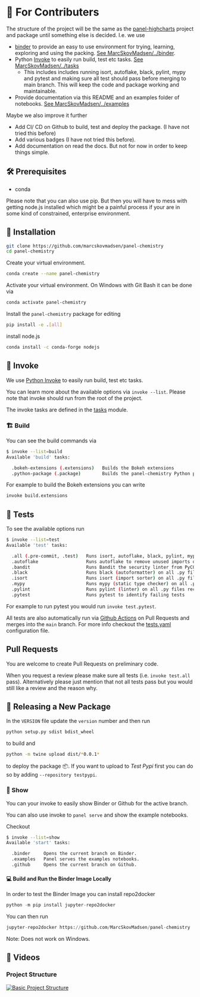 # 🎁 For Contributers

The structure of the project will be the same as the [panel-highcharts](https://github.com/marcskovmadsen/panel-highcharts) project and package until something else is decided. I.e. we use

- [binder](https://mybinder.org/) to provide an easy to use environment for trying, learning, exploring and using the packing. [See MarcSkovMadsen/../binder](https://github.com/MarcSkovMadsen/panel-chemistry/tree/main/binder).
- Python [Invoke](http://www.pyinvoke.org/) to easily run build, test etc tasks. [See MarcSkovMadsen/../tasks](https://github.com/MarcSkovMadsen/panel-chemistry/tree/main/tasks)
  - This includes includes running isort, autoflake, black, pylint, mypy and pytest and making sure all test should pass before merging to main branch. This will keep the code and package working and maintainable.
- Provide documentation via this README and an examples folder of notebooks. [See MarcSkovMadsen/../examples](https://github.com/MarcSkovMadsen/panel-chemistry/tree/main/examples)

Maybe we also improve it further

- Add CI/ CD on Github to build, test and deploy the package. (I have not tried this before)
- Add various badges (I have not tried this before).
- Add documentation on read the docs. But not for now in order to keep things simple.

## 🛠️ Prerequisites

- conda

Please note that you can also use pip. But then you will have to mess with getting node.js installed which might be a painful process
if your are in some kind of constrained, enterprise environment.

## 🏃 Installation

```bash
git clone https://github.com/marcskovmadsen/panel-chemistry
cd panel-chemistry
```

Create your virtual environment.

```bash
conda create --name panel-chemistry
```

Activate your virtual environment. On Windows with Git Bash it can be done via

```bash
conda activate panel-chemistry
```

Install the `panel-chemistry` package for editing

```bash
pip install -e .[all]
```

install node.js

```bash
conda install -c conda-forge nodejs
```

## 📝 Invoke

We use [Python Invoke](http://www.pyinvoke.org/) to easily run build, test etc tasks.

You can learn more about the available options via `invoke --list`. Please note that invoke should run from the root of the project.

The invoke tasks are defined in the [tasks](./tasks/__init__.py) module.

### 🏗️ Build

You can see the build commands via

```bash
$ invoke --list=build
Available 'build' tasks:

  .bokeh-extensions (.extensions)   Builds the Bokeh extensions
  .python-package (.package)        Builds the panel-chemistry Python package
```

For example to build the Bokeh extensions you can write

```bash
invoke build.extensions
```

## 🧪 Tests

To see the available options run

```bash
$ invoke --list=test
Available 'test' tasks:

  .all (.pre-commit, .test)   Runs isort, autoflake, black, pylint, mypy and pytest
  .autoflake                  Runs autoflake to remove unused imports on all .py files recursively
  .bandit                     Runs Bandit the security linter from PyCQA.
  .black                      Runs black (autoformatter) on all .py files recursively
  .isort                      Runs isort (import sorter) on all .py files recursively
  .mypy                       Runs mypy (static type checker) on all .py files recursively
  .pylint                     Runs pylint (linter) on all .py files recursively to identify coding errors
  .pytest                     Runs pytest to identify failing tests
```

For example to run pytest you would run `invoke test.pytest`.

All tests are also automatically run via [Github Actions](https://docs.github.com/en/actions) on Pull Requests and merges into the `main` branch. For more info checkout the [tests.yaml](.github/workflows/tests.yaml) configuration file.

## Pull Requests

You are welcome to create Pull Requests on preliminary code.

When you request a review please make sure all tests (i.e. `invoke test.all` pass). Alternatively please just mention that not all tests pass but you would still like a review and the reason why.

## 🚢 Releasing a New Package

In the `VERSION` file update the `version` number and then run

```bash
python setup.py sdist bdist_wheel
```

to build and

```bash
python -m twine upload dist/*0.0.1*
```

to deploy the package 📦. If you want to upload to *Test Pypi* first you can do so by adding `--repository testpypi`.

### 📒 Show

You can your invoke to easily show Binder or Github for the active branch.

You can also use invoke to `panel serve` and show the example notebooks.

Checkout

```bash
$ invoke --list=show
Available 'start' tasks:

  .binder     Opens the current branch on Binder.
  .examples   Panel serves the examples notebooks.
  .github     Opens the current branch on Github.
```

#### 💻 Build and Run the Binder Image Locally

In order to test the Binder Image you can install repo2docker

```python
python -m pip install jupyter-repo2docker
```

You can then run

```python
jupyter-repo2docker https://github.com/MarcSkovMadsen/panel-chemistry
```

Note: Does not work on Windows.

## 🎥 Videos

### Project Structure

[![Basic Project Structure](https://img.youtube.com/vi/2zvXTTo5NcI/maxresdefault.jpg)](https://youtu.be/2zvXTTo5NcI)

